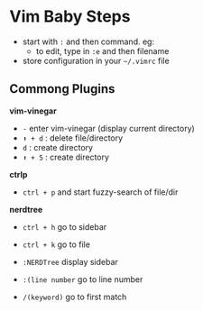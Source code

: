 # Vim Baby Steps
- start with `:` and then command. eg:
  - to edit, type in `:e` and then filename
- store configuration in your `~/.vimrc` file

## Commong Plugins
**vim-vinegar** 
- `-` enter vim-vinegar (display current directory)
- `⬆ + d` : delete file/directory
- `d` : create directory
- `⬆ + 5` : create directory

**ctrlp**
- `ctrl + p` and start fuzzy-search of file/dir

**nerdtree**
- `ctrl + h` go to sidebar
- `ctrl + k` go to file
- `:NERDTree` display sidebar




- `:(line number` go to line number
- `/(keyword)` go to first match

